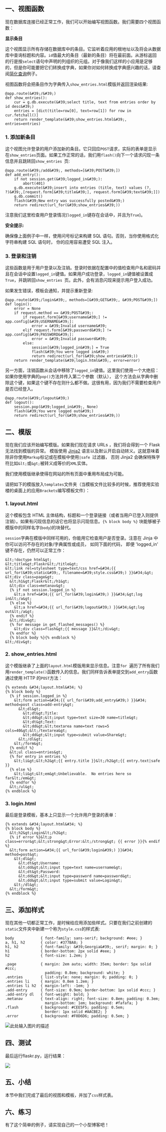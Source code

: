 ## 一、视图函数

现在数据库连接已经正常工作，我们可以开始编写视图函数。我们需要四个视图函数：

**显示条目**

这个视图显示所有存储在数据库中的条目。它监听着应用的根地址以及将会从数据库中查询标题和内容。`id`值最大的条目（最新的条目）将在最前面。从游标返回的行是按`select`语句中声明的列组织的元组。对于像我们这样的小应用是足够的，但是你可能要把它们转换成字典，如果你对如何转换成字典感兴趣的话，请查阅[简化查询](http://www.pythondoc.com/flask/patterns/sqlite3.html#easy-querying)例子。

视图函数将会把条目作为字典传入`show_entries.html`模版并返回渲染结果:
```
@app.route(&#39;/&#39;)
def show_entries():
    cur = g.db.execute(&#39;select title, text from entries order by id desc&#39;)
    entries = [dict(title=row[0], text=row[1]) for row in cur.fetchall()]
    return render_template(&#39;show_entries.html&#39;, entries=entries)
```

### 1. 添加新条目

这个视图允许登录的用户添加新的条目。它只回应`POST`请求，实际的表单是显示在`show_entries`页面。如果工作正常的话，我们用`flash()`向下一个请求闪现一条信息并且跳转回`show_entries `页:
```
@app.route(&#39;/add&#39;, methods=[&#39;POST&#39;])
def add_entry():
    if not session.get(&#39;logged_in&#39;):
        abort(401)
    g.db.execute(&#39;insert into entries (title, text) values (?, ?)&#39;,[request.form[&#39;title&#39;], request.form[&#39;text&#39;]])
    g.db.commit()
    flash(&#39;New entry was successfully posted&#39;)
    return redirect(url_for(&#39;show_entries&#39;))
```

注意我们这里检查用户登录情况(`logged_in`键存在会话中，并且为`True`)。

**安全提示:**

确保像上面例子中一样，使用问号标记来构建 SQL 语句。否则，当你使用格式化字符串构建 SQL 语句时， 你的应用容易遭受 SQL 注入。 

### 3. 登录和注销

这些函数是用于用户登录以及注销。登录时依据在配置中的值检查用户名和密码并且在会话中设置`logged_in`键值。如果用户成功登录，`logged_in`键值被设置成`True`，并跳转回`show_entries `页。此外，会有消息闪现来提示用户登入成功。

如果发生错误，模板会通知，并提示重新登录:
```
@app.route(&#39;/login&#39;, methods=[&#39;GET&#39;, &#39;POST&#39;])
def login():
    error = None
    if request.method == &#39;POST&#39;:
        if request.form[&#39;username&#39;] != app.config[&#39;USERNAME&#39;]:
            error = &#39;Invalid username&#39;
        elif request.form[&#39;password&#39;] != app.config[&#39;PASSWORD&#39;]:
            error = &#39;Invalid password&#39;
        else:
            session[&#39;logged_in&#39;] = True
            flash(&#39;You were logged in&#39;)
            return redirect(url_for(&#39;show_entries&#39;))
    return render_template(&#39;login.html&#39;, error=error)
```

另一方面，注销函数从会话中移除了`logged_in`键值。这里我们使用一个大绝招：如果你使用字典的`pop()`方法并传入第二个参数（默认）， 这个方法会从字典中删除这个键，如果这个键不存在则什么都不做。这很有用，因为我们不需要检查用户是否已经登入。
```
@app.route(&#39;/logout&#39;)
def logout():
    session.pop(&#39;logged_in&#39;, None)
    flash(&#39;You were logged out&#39;)
    return redirect(url_for(&#39;show_entries&#39;))
```

## 二、模版

现在我们应该开始编写模版。如果我们现在请求 URLs ，我们将会得到一个 Flask 无法找到模版的异常。 模版使用 [Jinja2](http://jinja.pocoo.org/2/documentation/templates) 语言以及默认开启自动转义。这就意味着除非你使用`Markup`标记或在模板中使用`|safe `过滤器， 否则 Jinja2 会确保特殊字符比如`&lt;`或`&gt;`被转义成等价的`XML`实体。

我们使用模版继承使得在网站的所有页面中重用布局成为可能。

请把如下的模版放入`templates`文件夹（当模板文件比较多的时候，推荐使用实验楼的桌面上的应用`Brackets`编写模板文件）：

### 1. layout.html

这个模板包含 HTML 主体结构，标题和一个登录链接（或者当用户已登入则提供注销）。如果有闪现信息的话它也将显示闪现信息。`{% block body %}` 块能够被子模版中的同样名字(`body`)的块替代。

`session`字典在模版中同样可用的，你能用它检查用户是否登录。注意在 Jinja 中你可以访问不存在的对象/字典属性或成员， 如同下面的代码， 即便 &#39;logged_in&#39; 键不存在，仍然可以正常工作：
```
&lt;!doctype html&gt;
&lt;title&gt;Flaskr&lt;/title&gt;
&lt;link rel=stylesheet type=text/css href=&#34;{{ url_for(&#39;static&#39;, filename=&#39;style.css&#39;) }}&#34;&gt;
&lt;div class=page&gt;
  &lt;h1&gt;Flaskr&lt;/h1&gt;
  &lt;div class=metanav&gt;
  {% if not session.logged_in %}
    &lt;a href=&#34;{{ url_for(&#39;login&#39;) }}&#34;&gt;log in&lt;/a&gt;
  {% else %}
    &lt;a href=&#34;{{ url_for(&#39;logout&#39;) }}&#34;&gt;log out&lt;/a&gt;
  {% endif %}
  &lt;/div&gt;
  {% for message in get_flashed_messages() %}
    &lt;div class=flash&gt;{{ message }}&lt;/div&gt;
  {% endfor %}
  {% block body %}{% endblock %}
&lt;/div&gt;
```

### 2. show_entries.html

这个模版继承了上面的`layout.html`模版用来显示信息。注意`for `遍历了所有我们用`render_template()`函数传入的信息。我们同样告诉表单提交到`add_entry`函数通过使用 HTTP 的`POST`方法：
```
{% extends &#34;layout.html&#34; %}
{% block body %}
  {% if session.logged_in %}
    &lt;form action=&#34;{{ url_for(&#39;add_entry&#39;) }}&#34; method=post class=add-entry&gt;
      &lt;dl&gt;
        &lt;dt&gt;Title:
        &lt;dd&gt;&lt;input type=text size=30 name=title&gt;
        &lt;dt&gt;Text:
        &lt;dd&gt;&lt;textarea name=text rows=5 cols=40&gt;&lt;/textarea&gt;
        &lt;dd&gt;&lt;input type=submit value=Share&gt;
      &lt;/dl&gt;
    &lt;/form&gt;
  {% endif %}
  &lt;ul class=entries&gt;
  {% for entry in entries %}
    &lt;li&gt;&lt;h2&gt;{{ entry.title }}&lt;/h2&gt;{{ entry.text|safe }}
  {% else %}
    &lt;li&gt;&lt;em&gt;Unbelievable.  No entries here so far&lt;/em&gt;
  {% endfor %}
  &lt;/ul&gt;
{% endblock %}
```

### 3. login.html

最后是登录模板，基本上只显示一个允许用户登录的表单：
```
{% extends &#34;layout.html&#34; %}
{% block body %}
  &lt;h2&gt;Login&lt;/h2&gt;
  {% if error %}&lt;p class=error&gt;&lt;strong&gt;Error:&lt;/strong&gt; {{ error }}{% endif %}
  &lt;form action=&#34;{{ url_for(&#39;login&#39;) }}&#34; method=post&gt;
    &lt;dl&gt;
      &lt;dt&gt;Username:
      &lt;dd&gt;&lt;input type=text name=username&gt;
      &lt;dt&gt;Password:
      &lt;dd&gt;&lt;input type=password name=password&gt;
      &lt;dd&gt;&lt;input type=submit value=Login&gt;
    &lt;/dl&gt;
  &lt;/form&gt;
{% endblock %}
```

## 三、添加样式

现在其他一切都正常工作，是时候给应用添加些样式。只要在我们之前创建的`static`文件夹中新建一个称为`style.css`的样式表:
```
body            { font-family: sans-serif; background: #eee; }
a, h1, h2       { color: #377BA8; }
h1, h2          { font-family: &#39;Georgia&#39;, serif; margin: 0; }
h1              { border-bottom: 2px solid #eee; }
h2              { font-size: 1.2em; }

.page           { margin: 2em auto; width: 35em; border: 5px solid #ccc;
                  padding: 0.8em; background: white; }
.entries        { list-style: none; margin: 0; padding: 0; }
.entries li     { margin: 0.8em 1.2em; }
.entries li h2  { margin-left: -1em; }
.add-entry      { font-size: 0.9em; border-bottom: 1px solid #ccc; }
.add-entry dl   { font-weight: bold; }
.metanav        { text-align: right; font-size: 0.8em; padding: 0.3em;
                  margin-bottom: 1em; background: #fafafa; }
.flash          { background: #CEE5F5; padding: 0.5em;
                  border: 1px solid #AACBE2; }
.error          { background: #F0D6D6; padding: 0.5em; }
```

![此处输入图片的描述](https://dn-anything-about-doc.qbox.me/document-uid73259labid266timestamp1442049976271.png/wm)

## 四、测试

最后运行flaskr.py，运行结果：

![](https://dn-anything-about-doc.qbox.me/flask/3.png)

## 五、小结

本节中我们完成了最后的视图和模板，并加了`css`样式表。

## 六、练习

有了这个简单的例子，请实现自己的一个小型博客吧！
